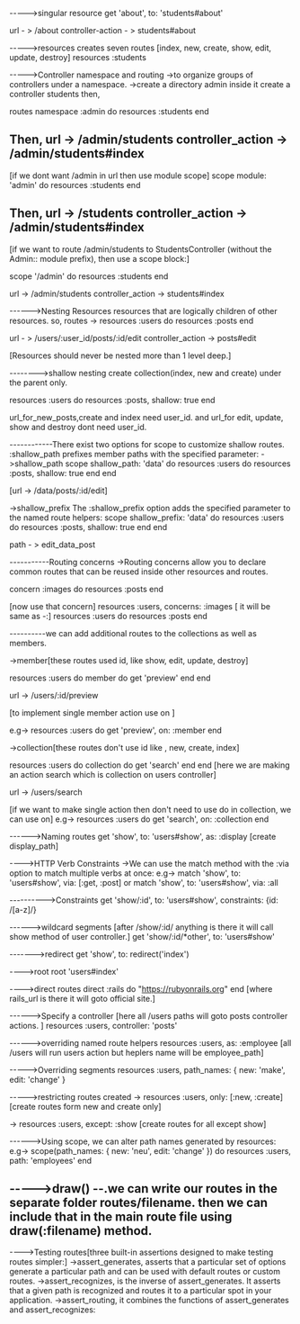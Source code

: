

----->singular resource
get 'about', to: 'students#about'

url - > /about
controller-action - > students#about

----->resources creates seven routes
[index, new, create, show, edit, update, destroy]
resources :students


----->Controller namespace and routing
 ->to organize groups of controllers under a namespace. 
 ->create a directory admin inside it create a controller students then,

 routes
 namespace :admin do
   resources :students
 end

 Then,
 url -> /admin/students
 controller_action -> /admin/students#index
------------------------------------------
 [if we dont want /admin in url then use module scope]
  scope module: 'admin' do
    resources :students
  end

  Then,
 url -> /students
 controller_action -> /admin/students#index
------------------------------------------
[if we want to route /admin/students to StudentsController (without the Admin:: module prefix), then use a scope block:]

scope '/admin' do
  resources :students
end

url -> /admin/students
controller_action -> students#index

------>Nesting Resources
resources that are logically children of other resources.
so, routes ->
 resources :users do
    resources :posts
  end

url - > /users/:user_id/posts/:id/edit
controller_action -> posts#edit

[Resources should never be nested more than 1 level deep.]

-------->shallow nesting
create collection(index, new and create) under the parent only.

resources :users do
    resources :posts, shallow: true
  end

url_for_new_posts,create and index need user_id.
and
url_for edit, update, show and destroy dont need user_id.

------------There exist two options for scope to customize shallow routes. :shallow_path prefixes member paths with the specified parameter:
->shallow_path
scope shallow_path: 'data' do
     resources :users do
       resources :posts, shallow: true
     end
   end

   [url -> /data/posts/:id/edit]

->shallow_prefix
The :shallow_prefix option adds the specified parameter to the named route helpers:
scope shallow_prefix: 'data' do
    resources :users do
      resources :posts, shallow: true
    end
  end

  path - > edit_data_post


  -----------Routing concerns
  ->Routing concerns allow you to declare common routes that can be reused inside other resources and routes.

concern :images do
    resources :posts
  end

[now use that concern]
  resources :users, concerns: :images
  [ it will be same as -:]
  resources :users do
    resources :posts
  end    


----------we can add additional routes to the collections as well as members.

->member[these routes used id, like show, edit, update, destroy]

resources :users do
  member do
    get 'preview'
  end
end

url -> /users/:id/preview

[to implement single member action use on ]

e.g->
resources :users do
  get 'preview', on: :member
end



->collection[these routes don't use id like , new, create, index]

resources :users do
    collection do
      get 'search'
    end
  end
[here we are making an action search which is collection on users controller]

url ->  /users/search

[if we want to make single action then don't need to use do in collection, we can use on]
e.g->
resources :users do
get 'search', on: :collection
end

------>Naming routes
get 'show', to: 'users#show', as: :display
[create display_path]

---->HTTP Verb Constraints
->We can use the match method with the :via option to match multiple verbs at once:
e.g->  match 'show', to: 'users#show', via: [:get, :post]
                  or
       match 'show', to: 'users#show', via: :all

---------->Constraints 
get 'show/:id', to: 'users#show', constraints: {id: /[a-z]/} 

------>wildcard segments
[after /show/:id/ anything is there it will call show method of user controller.]
  get 'show/:id/*other', to: 'users#show'

------->redirect
  get 'show', to: redirect('index')

---->root
root 'users#index'

---->direct routes
direct :rails do
    "https://rubyonrails.org"
  end
  [where rails_url is there it will goto official site.]


------>Specify a controller
[here all /users paths will goto posts controller actions. ]
  resources :users, controller: 'posts'

------>overriding named route helpers
  resources :users, as: :employee
[all /users will run users action but heplers name will be employee_path]

----->Overriding segments
  resources :users, path_names: { new: 'make', edit: 'change' }

----->restricting routes created
  -> resources :users, only: [:new, :create] [create routes form new and create only]

  -> resources :users, except: :show [create routes for all except show]

------>Using scope, we can alter path names generated by resources:
e.g->
scope(path_names: { new: 'neu', edit: 'change' }) do
    resources :users, path: 'employees'
  end

----->draw()
--.we can write our routes in the separate folder routes/filename.
then we can include that in the main route file using draw(:filename) method.
-----------------------------------------------------------------------------

---->Testing routes[three built-in assertions designed to make testing routes simpler:]
->assert_generates, asserts that a particular set of options generate a particular path and can be used with default routes or custom routes.
->assert_recognizes, is the inverse of assert_generates. It asserts that a given path is recognized and routes it to a particular spot in your application.
->assert_routing, it combines the functions of assert_generates and assert_recognizes:

